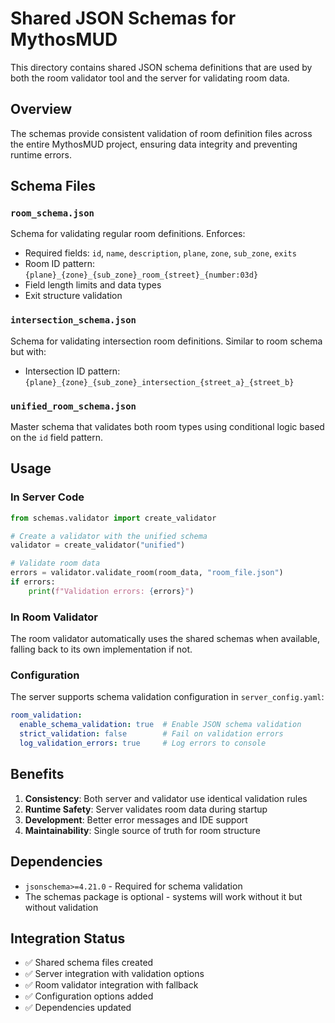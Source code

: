 # Shared JSON Schemas for MythosMUD

This directory contains shared JSON schema definitions that are used by both the room validator tool and the server for validating room data.

## Overview

The schemas provide consistent validation of room definition files across the entire MythosMUD project, ensuring data integrity and preventing runtime errors.

## Schema Files

### `room_schema.json`
Schema for validating regular room definitions. Enforces:
- Required fields: `id`, `name`, `description`, `plane`, `zone`, `sub_zone`, `exits`
- Room ID pattern: `{plane}_{zone}_{sub_zone}_room_{street}_{number:03d}`
- Field length limits and data types
- Exit structure validation

### `intersection_schema.json`
Schema for validating intersection room definitions. Similar to room schema but with:
- Intersection ID pattern: `{plane}_{zone}_{sub_zone}_intersection_{street_a}_{street_b}`

### `unified_room_schema.json`
Master schema that validates both room types using conditional logic based on the `id` field pattern.

## Usage

### In Server Code

```python
from schemas.validator import create_validator

# Create a validator with the unified schema
validator = create_validator("unified")

# Validate room data
errors = validator.validate_room(room_data, "room_file.json")
if errors:
    print(f"Validation errors: {errors}")
```

### In Room Validator

The room validator automatically uses the shared schemas when available, falling back to its own implementation if not.

### Configuration

The server supports schema validation configuration in `server_config.yaml`:

```yaml
room_validation:
  enable_schema_validation: true  # Enable JSON schema validation
  strict_validation: false        # Fail on validation errors
  log_validation_errors: true     # Log errors to console
```

## Benefits

1. **Consistency**: Both server and validator use identical validation rules
2. **Runtime Safety**: Server validates room data during startup
3. **Development**: Better error messages and IDE support
4. **Maintainability**: Single source of truth for room structure

## Dependencies

- `jsonschema>=4.21.0` - Required for schema validation
- The schemas package is optional - systems will work without it but without validation

## Integration Status

- ✅ Shared schema files created
- ✅ Server integration with validation options
- ✅ Room validator integration with fallback
- ✅ Configuration options added
- ✅ Dependencies updated
